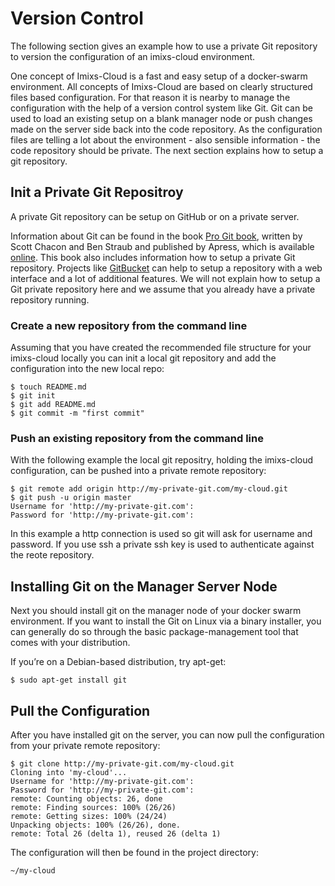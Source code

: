 # Version Control

The following section gives an example how to use a private Git repository to version the configuration of an imixs-cloud environment. 

One concept of Imixs-Cloud is a fast and easy setup of a docker-swarm environment. All concepts of Imixs-Cloud are based on clearly structured files based configuration. For that reason it is nearby to manage the configuration with the help of a version control system like Git.
Git can be used to load an existing setup on a blank manager node or push changes made on the server side back into the code repository. As the configuration files are telling a lot about the environment - also sensible information - the code repository should be private. The next section explains how to setup a git repository. 


## Init a Private Git Repositroy

A private Git repository can be setup on GitHub or on a private server. 

Information about Git can be found in the book [Pro Git book](https://git-scm.com/book/en/v2), written by Scott Chacon and Ben Straub and published by Apress, which is available [online](https://git-scm.com/book/en/v2). This book also includes information how to setup a private Git repository. Projects like [GitBucket](https://github.com/gitbucket/gitbucket) can help to setup a repository with a web interface and a lot of additional features.  We will not explain how to setup a Git private repository here and we assume that you already have a private repository running. 



### Create a new repository from the command line

Assuming that you have created the recommended file structure for your imixs-cloud locally you can init a local git repository and add the configuration into the new local repo:

	$ touch README.md
	$ git init
	$ git add README.md
	$ git commit -m "first commit"


### Push an existing repository from the command line

With the following example the local git repositry, holding the imixs-cloud configuration, can be pushed into a private remote repository:
 
	$ git remote add origin http://my-private-git.com/my-cloud.git
	$ git push -u origin master
	Username for 'http://my-private-git.com': 
	Password for 'http://my-private-git.com': 

In this example a http connection is used so git will ask for username and password. If you use ssh a private ssh key is used to authenticate against the reote repository. 


## Installing Git on the Manager Server Node

Next you should install git on the manager node of your docker swarm environment.
If you want to install the Git on Linux via a binary installer, you can generally do so through the basic package-management tool that comes with your distribution. 

If you’re on a Debian-based distribution, try apt-get:

	$ sudo apt-get install git



## Pull the Configuration 

After you have installed git on the server, you can now pull the configuration from your private remote repository: 


	$ git clone http://my-private-git.com/my-cloud.git
	Cloning into 'my-cloud'...
	Username for 'http://my-private-git.com': 
	Password for 'http://my-private-git.com': 
	remote: Counting objects: 26, done
	remote: Finding sources: 100% (26/26)
	remote: Getting sizes: 100% (24/24)
	Unpacking objects: 100% (26/26), done.
	remote: Total 26 (delta 1), reused 26 (delta 1)
	
	
The configuration will then be found in the project directory:

	~/my-cloud
	
	
	
 